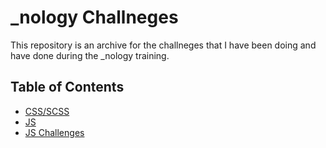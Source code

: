 # \_nology Challneges

This repository is an archive for the challneges that I have been doing and have done during the \_nology training.

## Table of Contents

- [CSS/SCSS](https://github.com/aanmeba/nology-challenges/tree/main/css-scss)
- [JS](https://github.com/aanmeba/nology-challenges/tree/main/js)
- [JS Challenges](https://github.com/aanmeba/nology-challenges/tree/main/js-challneges)
